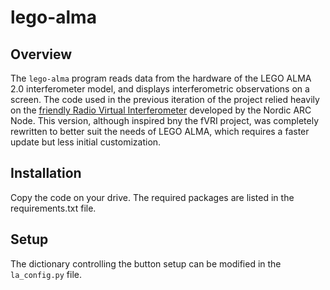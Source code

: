 # lego-alma
## Overview
The `lego-alma` program reads data from the hardware of the LEGO ALMA 2.0 interferometer model, and displays interferometric observations
on a screen. The code used in the previous iteration of the project relied heavily on the [friendly Radio Virtual Interferometer](https://crpurcell.github.io/friendlyVRI/)
developed by the Nordic ARC Node. This version, although inspired bny the fVRI project, was completely rewritten to better suit the needs
of LEGO ALMA, which requires a faster update but less initial customization.

## Installation
Copy the code on your drive. The required packages are listed in the requirements.txt file.

## Setup
The dictionary controlling the button setup can be modified in the `la_config.py` file.
